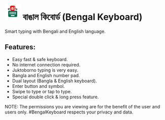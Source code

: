 # <img src="assets/logo.png" width="50" height="50"/> বাঙাল কিবোর্ড (Bengal Keyboard)
Smart typing with Bengali and English language.

## Features:
- Easy fast & safe keyboard.
- No internet connection required.
- Juktoborno typing is very easy.
- Bangla and English number pad.
- Dual layout (Bangla & English keyboard).
- Enter button and symbol.
- Swipe to type or tap to type.
- Special double click & long press feature.

NOTE: The permissions you are viewing are for the benefit of the user and users only. #BengalKeyboard respects your privacy and data.
